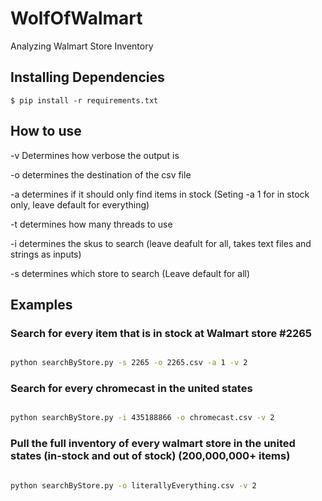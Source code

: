 # WolfOfWalmart
Analyzing Walmart Store Inventory

## Installing Dependencies

``` {.sourceCode .bash}
$ pip install -r requirements.txt
```

## How to use

-v Determines how verbose the output is

-o determines the destination of the csv file

-a determines if it should only find items in stock (Seting -a 1 for in stock only, leave default for everything)

-t determines how many threads to use

-i determines the skus to search (leave deafult for all, takes text files and strings as inputs)

-s determines which store to search (Leave default for all)


## Examples

### Search for every item that is in stock at Walmart store #2265

```bash

python searchByStore.py -s 2265 -o 2265.csv -a 1 -v 2

```

### Search for every chromecast in the united states

```bash

python searchByStore.py -i 435188866 -o chromecast.csv -v 2

```

### Pull the full inventory of every walmart store in the united states (in-stock and out of stock) (200,000,000+ items)

```bash

python searchByStore.py -o literallyEverything.csv -v 2

```
